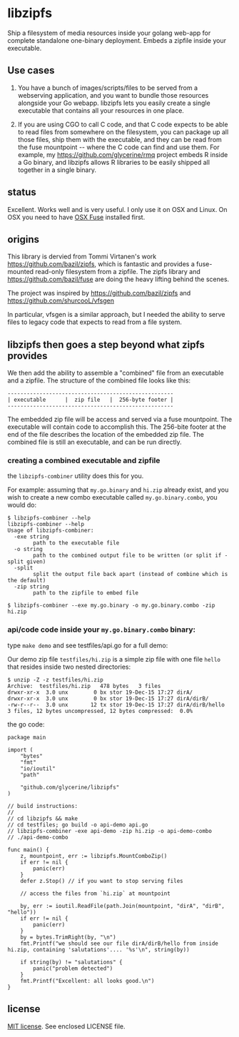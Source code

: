 libzipfs
===========

Ship a filesystem of media resources inside your golang web-app for complete
standalone one-binary deployment. Embeds a zipfile inside your executable.

## Use cases

1. You have a bunch of images/scripts/files to be served from a webserving application,
   and you want to bundle those resources alongside your Go webapp. libzipfs lets
   you easily create a single executable that contains all your resources in one
   place.

1. If you are using CGO to call C code, and that C code expects to be able to
   read files from somewhere on the filesystem, you can package up all those
   files, ship them with the executable, and they can be read from the
   fuse mountpoint -- where the C code can find and use them. For example,
   my https://github.com/glycerine/rmq project embeds R inside a Go binary,
   and libzipfs allows R libraries to be easily shipped all together in a
   single binary.

## status

Excellent. Works well and is very useful. I only use it on OSX and Linux. On OSX
you need to have [OSX Fuse](https://osxfuse.github.io/) installed first.

## origins

This library is dervied from Tommi Virtanen's work https://github.com/bazil/zipfs,
which is fantastic and provides a fuse-mounted read-only filesystem from a zipfile.
The zipfs library and https://github.com/bazil/fuse are doing the heavy lifting 
behind the scenes.

The project was inspired by https://github.com/bazil/zipfs and https://github.com/shurcooL/vfsgen

In particular, vfsgen is a similar approach, but I needed the ability to serve files to legacy code that
expects to read from a file system.

## libzipfs then goes a step beyond what zipfs provides

We then add the ability to assemble a "combined" file from an executable
and a zipfile. The structure of the combined file looks like this:

~~~
----------------------------------------------------
| executable      |  zip file   |  256-byte footer |
----------------------------------------------------
~~~

The embedded zip file will be access and served via a fuse mountpoint.
The executable will contain code to accomplish this. The 256-bite
footer at the end of the file describes the location of the
embedded zip file. The combined file is still an executable,
and can be run directly.

### creating a combined executable and zipfile

the `libzipfs-combiner` utility does this for you.

For example: assuming that `my.go.binary` and `hi.zip` already exist,
and you wish to create a new combo executable called `my.go.binary.combo`,
you would do:

~~~
$ libzipfs-combiner --help
libzipfs-combiner --help
Usage of libzipfs-combiner:
  -exe string
    	path to the executable file
  -o string
    	path to the combined output file to be written (or split if -split given)
  -split
    	split the output file back apart (instead of combine which is the default)
  -zip string
    	path to the zipfile to embed file

$ libzipfs-combiner --exe my.go.binary -o my.go.binary.combo -zip hi.zip
~~~

### api/code code inside your `my.go.binary.combo` binary:

type `make demo` and see testfiles/api.go for a full demo:

Our demo zip file `testfiles/hi.zip` is a simple zip file with one file `hello` that resides inside two nested directories:

~~~
$ unzip -Z -z testfiles/hi.zip
Archive:  testfiles/hi.zip   478 bytes   3 files
drwxr-xr-x  3.0 unx        0 bx stor 19-Dec-15 17:27 dirA/
drwxr-xr-x  3.0 unx        0 bx stor 19-Dec-15 17:27 dirA/dirB/
-rw-r--r--  3.0 unx       12 tx stor 19-Dec-15 17:27 dirA/dirB/hello
3 files, 12 bytes uncompressed, 12 bytes compressed:  0.0%
~~~

the go code:

~~~
package main

import (
	"bytes"
	"fmt"
	"io/ioutil"
	"path"

	"github.com/glycerine/libzipfs"
)

// build instructions:
//
// cd libzipfs && make
// cd testfiles; go build -o api-demo api.go
// libzipfs-combiner -exe api-demo -zip hi.zip -o api-demo-combo
// ./api-demo-combo

func main() {
	z, mountpoint, err := libzipfs.MountComboZip()
	if err != nil {
		panic(err)
	}
	defer z.Stop() // if you want to stop serving files

	// access the files from `hi.zip` at mountpoint

	by, err := ioutil.ReadFile(path.Join(mountpoint, "dirA", "dirB", "hello"))
	if err != nil {
		panic(err)
	}
	by = bytes.TrimRight(by, "\n")
	fmt.Printf("we should see our file dirA/dirB/hello from inside hi.zip, containing 'salutations'.... '%s'\n", string(by))

	if string(by) != "salutations" {
		panic("problem detected")
	}
	fmt.Printf("Excellent: all looks good.\n")
}
~~~

license
-------

[MIT license](http://opensource.org/licenses/mit-license.php). See enclosed LICENSE file.